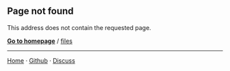 ## Page not found

This address does not contain the requested page.

[**Go to homepage**][1] / [files][]

***

[Home][1] &middot; [Github][2] &middot; [Discuss][3]

[1]:https://nikahmadz.github.io
[2]:https://github.com/nikahmadz
[3]:https://github.com/nikahmadz/nikahmadz.github.io/discussions "Go to Discussion Room"
[files]:https://nikahmadz.github.io/files
